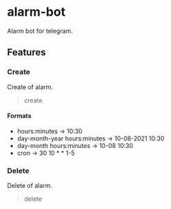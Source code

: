 # alarm-bot

Alarm bot for telegram.

## Features

### Create

Create of alarm.

> create <format>

#### Formats

- hours:minutes -> 10:30
- day-month-year hours:minutes -> 10-08-2021 10:30
- day-month hours:minutes -> 10-08 10:30
- cron -> 30 10 * * 1-5

### Delete

Delete of alarm.

> delete <alarm-id>

